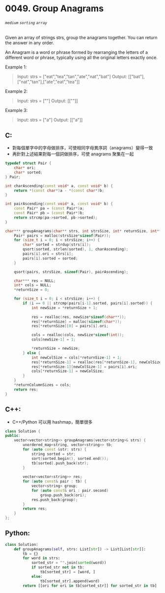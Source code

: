 # 0049. Group Anagrams
###### `medium` `sorting` `array`

Given an array of strings strs, group the anagrams together. You can return the answer in any order.

An Anagram is a word or phrase formed by rearranging the letters of a different word or phrase, typically using all the original letters exactly once.

 

Example 1:

> Input: strs = ["eat","tea","tan","ate","nat","bat"]
Output: [["bat"],["nat","tan"],["ate","eat","tea"]]

Example 2:
> Input: strs = [""]
Output: [[""]]

Example 3:
> Input: strs = ["a"]
Output: [["a"]]


## C:

* 對每個單字中的字母做排序，可使相同字母異序詞（anagrams）變得一致
* 再針對上述結果對每一個詞做排序，可使 anagrams 聚集在一起

```cpp
typedef struct Pair {
    char* ori;
    char* sorted;
} Pair;

int charAscending(const void* a, const void* b) {
    return *(const char*)a - *(const char*)b;
}

int pairAscending(const void* a, const void* b) {
    const Pair* pa = (const Pair*)a;
    const Pair* pb = (const Pair*)b;
    return strcmp(pa->sorted, pb->sorted);
}

char*** groupAnagrams(char** strs, int strsSize, int* returnSize, int** returnColumnSizes) {
    Pair* pairs = malloc(strsSize*sizeof(Pair));
    for (size_t i = 0; i < strsSize; i++) {
        char* sorted = strdup(strs[i]);
        qsort(sorted, strlen(sorted), 1, charAscending);
        pairs[i].ori = strs[i];
        pairs[i].sorted = sorted;
    }

    qsort(pairs, strsSize, sizeof(Pair), pairAscending);

    char*** res = NULL;
    int* cols = NULL;
    *returnSize = 0;

    for (size_t i = 0; i < strsSize; i++) {
        if (i == 0 || strcmp(pairs[i-1].sorted, pairs[i].sorted)) {
            int newSize = *returnSize + 1;
            
            res = realloc(res, newSize*sizeof(char**));
            res[*returnSize] = malloc(sizeof(char*));
            res[*returnSize][0] = pairs[i].ori;

            cols = realloc(cols, newSize*sizeof(int));
            cols[newSize-1] = 1;

            *returnSize = newSize;
        } else {
            int newColSize = cols[*returnSize-1] + 1;
            res[*returnSize-1] = realloc(res[*returnSize-1], newColSize*sizeof(char*));
            res[*returnSize-1][newColSize-1] = pairs[i].ori;
            cols[*returnSize-1] = newColSize;
        }
    }
    *returnColumnSizes = cols;
    return res;
}

```

## C++:
* C++/Python 可以用 hashmap，簡單很多
```cpp
class Solution {
public:
    vector<vector<string>> groupAnagrams(vector<string>& strs) {
        unordered_map<string, vector<string>> tb;
        for (auto const &str: strs) {
            string sorted = str;
            sort(sorted.begin(), sorted.end());
            tb[sorted].push_back(str);
        }
        
        vector<vector<string>> res;
        for (auto const& pair : tb) {
            vector<string> group;
            for (auto const& ori : pair.second)
                group.push_back(ori);
            res.push_back(group);
        }
        return res;
    }
};
```

## Python:
```python
class Solution:
    def groupAnagrams(self, strs: List[str]) -> List[List[str]]:
        tb = {}
        for word in strs:
            sorted_str = "".join(sorted(word))
            if sorted_str not in tb:
                tb[sorted_str] = [word, ]
            else:
                tb[sorted_str].append(word)
        return [[ori for ori in tb[sorted_str]] for sorted_str in tb]
     
```



